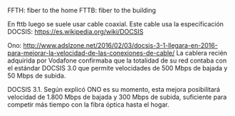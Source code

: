 FFTH: fiber to the home
FTTB: fiber to the building

En fttb luego se suele usar cable coaxial.
Este cable usa la especificación DOCSIS: https://es.wikipedia.org/wiki/DOCSIS

Ono:
http://www.adslzone.net/2016/02/03/docsis-3-1-llegara-en-2016-para-mejorar-la-velocidad-de-las-conexiones-de-cable/
La cablera recién adquirida por Vodafone confirmaba que la totalidad de su red contaba con el estándar DOCSIS 3.0 que permite velocidades de 500 Mbps de bajada y 50 Mbps de subida.

DOCSIS 3.1. Según explicó ONO es su momento, esta mejora posibilitará velocidad de 1.800 Mbps de bajada y 300 Mbps de subida, suficiente para competir más tiempo con la fibra óptica hasta el hogar.
